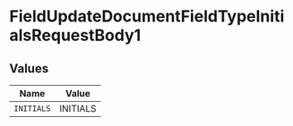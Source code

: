# FieldUpdateDocumentFieldTypeInitialsRequestBody1


## Values

| Name       | Value      |
| ---------- | ---------- |
| `INITIALS` | INITIALS   |
